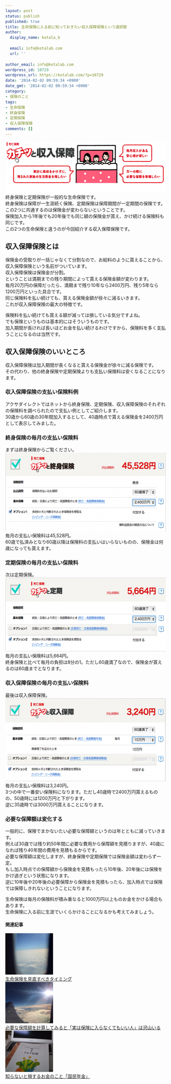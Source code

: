```yaml
---
layout: post
status: publish
published: true
title: 生命保険に入る前に知っておきたい収入保障保険という選択肢
author:
  display_name: kotala_b

  email: info@kotalab.com
  url: ''

author_email: info@kotalab.com
wordpress_id: 10729
wordpress_url: https://kotalab.com/?p=10729
date: '2014-02-02 09:59:34 +0900'
date_gmt: '2014-02-02 00:59:34 +0900'
category:
- 保険のこと
tags:
- 生命保険
- 終身保険
- 定期保険
- 収入保障保険
comments: []
---
```

<p><img src="/wp-content/uploads/syunyu-hosho-hoken_20140202_04-546x162.png" alt="syunyu-hosho-hoken_20140202_04" width="546" height="162" class="alignnone size-large wp-image-10736" /><br />
終身保険と定期保険が一般的な生命保険です。<br />
終身保険は保障が一生涯続く保険、定期保険は保障期間が一定期間の保険です。<br />
この2つに共通するのは保険金が変わらないということです。<br />
保険加入から1年後でも20年後でも同じ額の保険金が貰え、かけ続ける保険料も同じです。<br />
この2つの生命保険と違うのが今回紹介する収入保障保険です。<br />
</p>
<!--more-->
<h2>収入保障保険とは</h2>
<p>保険金の受取りが一括じゃなくて分割なので、お給料のように貰えることから、収入保障保険という名前がついています。<br />
収入保障保険は保険金が分割。<br />
ということは満期までの残り期間によって貰える保険金額が変わります。<br />
毎月20万円の保障だったら、満期まで残り10年なら2400万円、残り5年なら1200万円といった具合です。<br />
同じ保険料を払い続けても、貰える保険金額が徐々に減るいきます。<br />
これが収入保障保険の最大の特徴です。</p>
<p>保険料を払い続けても貰える額が減っては損している気分ですよね。<br />
でも保険というものは基本的にはそういうものです。<br />
加入期間が長ければ長いほどお金を払い続けるわけですから、保険料を多く支払うことになるのは当然です。</p>
<h2>収入保障保険のいいところ</h2>
<p>収入保障保険は加入期間が長くなると貰える保険金が徐々に減る保険です。<br />
その代わり、他の終身保険や定期保険よりも支払い保険料は安くなることになります。</p>
<h3>収入保障保険の支払い保険料例</h3>
<p>アクサダイレクトではネットから終身保険、定期保険、収入保障保険のそれぞれの保険料を調べられたので支払い例としてご紹介します。<br />
30歳から60歳の30年間加入するとして、40歳時点で貰える保険金を2400万円として表示してみました。</p>
<h3>終身保険の毎月の支払い保険料</h3>
<p>まずは終身保険からご覧ください。<br />
<img src="/wp-content/uploads/syunyu-hosho-hoken_20140202_01-546x247.png" alt="syunyu-hosho-hoken_20140202_01" width="546" height="247" class="alignnone size-large wp-image-10732" /><br />
毎月の支払い保険料は45,528円。<br />
60歳で払済みとなり60歳以降は保険料の支払いはいらないものの、保険金は何歳になっても貰えます。</p>
<h3>定期保険の毎月の支払い保険料</h3>
<p>次は定期保険。<br />
<img src="/wp-content/uploads/syunyu-hosho-hoken_20140202_02-546x232.png" alt="syunyu-hosho-hoken_20140202_02" width="546" height="232" class="alignnone size-large wp-image-10734" /><br />
毎月の支払い保険料は5,664円。<br />
終身保険と比べて毎月の負担は8分の1。ただし60歳満了なので、保険金が貰えるのは60歳までとなります。</p>
<h3>収入保障保険の毎月の支払い保険料</h3>
<p>最後は収入保障保険。<br />
<img src="/wp-content/uploads/syunyu-hosho-hoken_20140202_03-546x261.png" alt="syunyu-hosho-hoken_20140202_03" width="546" height="261" class="alignnone size-large wp-image-10733" /><br />
毎月の支払い保険料は3,240円。<br />
3つの中で一番安い保険料になります。ただし40歳時で2400万円貰えるものの、50歳時には1200万円と下がります。<br />
逆に35歳時では3000万円貰えることになります。</p>
<h3>必要な保障額は変化する</h3>
<p>一般的に、保険でまかないたい必要な保障額というのは年とともに減っていきます。<br />
例えば30歳では残り約50年間に必要な費用から保障額を見積りますが、40歳になれば残り40年間の費用を見積もるからです。<br />
必要な保障額は変化しますが、終身保険や定期保険では保険金額は変わらず一定。<br />
もし加入時点での保障額から保険金を見積もったら10年後、20年後には保険をかけ過ぎという状態になります。<br />
逆に10年後や20年後の必要保障から保険金を見積もったら、加入時点では保険では保障しきれないということになります。</p>
<p>生命保険は毎月の保険料が積み重なると1000万円以上ものお金をかける場合もあります。<br />
生命保険に入る前に生涯でいくらかけることになるかも考えてみましょう。</p>
<h4 class="rel">関連記事</h4>
<div class="shht">
<div class="shhtimg"><a href="/review-timing-of-the-insurance" target="_blank"><img src="/wp-content/uploads/Review-timing-of-the-insurance_140128-546x361.jpg" alt="" width="150" height="130" /></a></div>
<div class="shhttext"><a href="/review-timing-of-the-insurance" target="_blank">生命保険を見直すべきタイミング</a><span class="removed_link" title="b.hatena.ne.jp/entry/https://kotalab.com/review-timing-of-the-insurance"><img border="0" src="https://b.hatena.ne.jp/entry/image/https://kotalab.com/review-timing-of-the-insurance" alt="" /></span></div>
</div>
<div class="shht">
<div class="shhtimg"><a href="/dont-need-insurance" target="_blank"><img src="/wp-content/uploads/dontneedinsurance_131128-546x409.jpg" alt="" width="150" height="130" /></a></div>
<div class="shhttext"><a href="/dont-need-insurance" target="_blank">必要な保障額を計算してみると「実は保険に入らなくてもいい人」は沢山いる</a><span class="removed_link" title="b.hatena.ne.jp/entry/https://kotalab.com/dont-need-insurance"><img border="0" src="https://b.hatena.ne.jp/entry/image/https://kotalab.com/dont-need-insurance" alt="" /></span></div>
</div>
<div class="shht">
<div class="shhtimg"><a href="/money-nenkin" target="_blank"><img src="/wp-content/uploads/money-nenkin_140208-546x361.jpg" alt="" width="150" height="130" /></a></div>
<div class="shhttext"><a href="/money-nenkin" target="_blank">知らないと損するお金のこと「国民年金」</a><span class="removed_link" title="b.hatena.ne.jp/entry/https://kotalab.com/money-nenkin"><img border="0" src="https://b.hatena.ne.jp/entry/image/https://kotalab.com/money-nenkin" alt="" /></span></div>
</div>
